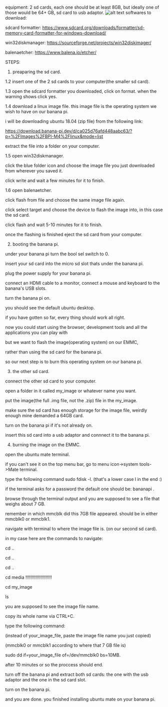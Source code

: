 equipment: 2 sd cards, each one should be at least 8GB, but ideally one of those would be 64+ GB, sd card to usb adaptor.
![alt text](https://github.com/tomer-erez/install-linux-os-banana-pi-m4/blob/main/banana%20instructions/equipment.jpeg)
softwares to download:

sdcard formatter: https://www.sdcard.org/downloads/formatter/sd-memory-card-formatter-for-windows-download/

win32diskmanager: https://sourceforge.net/projects/win32diskimager/

balenaetcher: https://www.balena.io/etcher/


STEPS:

1. preaparing the sd card. 

1.2 insert one of the 2 sd cards to your computer(the smaller sd card). 

1.3 open the sdcard formatter you downloaded, click on format. when the warning shows click yes.

1.4 download a linux image file. this image file is the operating system we wish to have on our banana pi.

i will be downloading ubuntu 18.04 (zip file) from the following link:

https://download.banana-pi.dev/d/ca025d76afd448aabc63/?p=%2FImages%2FBPI-M4%2Flinux&mode=list

extract the file into a folder on your computer.


1.5 open win32diskmanager.

click the blue folder icon and choose the image file you just downloaded from wherever you saved it.

click write and wait a few minutes for it to finish.


1.6 open balenaetcher.

click flash from file and choose the same image file again.

click select target and choose the device to flash the image into, in this case the sd card.

click flash and wait 5-10 minutes for it to finish. 

once the flashing is finished eject the sd card from your computer.


2. booting the banana pi.

under your banana pi turn the bool sel switch to 0.

insert your sd card into the micro sd slot thats under the banana pi.

plug the power supply for your banana pi.

connect an HDMI cable to a monitor, connect a mouse and keyboard to the banana's USB slots.

turn the banana pi on.

you should see the default ubuntu desktop.

if you have gotten so far, every thing should work all right.

now you could start using the browser, development tools and all the applications you can play with

but we want to flash the image(operating system) on our EMMC,

rather than using the sd card for the banana pi.

so our next step is to burn this operating system on our banana pi.


3. the other sd card.

connect the other sd card to your computer.

open a folder in it called my_image or whatever name you want. 

put the image(the full .img file, not the .zip) file in the my_image.

make sure the sd card has enough storage for the image file, weirdly enough mine demanded a 64GB card.

turn on the banana pi if it's not already on.

insert this sd card into a usb adaptor and connnect it to the banana pi.


4. burning the image on the EMMC.

open the ubuntu mate terminal.

if you can't see it on the top menu bar, go to menu icon->system tools->Mate terminal.

type the following command sudo fdisk -l.   (that's a lower case l in the end :)

if the terminal asks for a password the default one should be: bananapi .

browse through the terminal output and you are supposed to see a file that weighs about 7 GB.

remember in which mmcblk did this 7GB file appeared. should be in either mmcblk0 or mmcblk1.

navigate with terminal to where the image file is. (on our second sd card).

in my case here are the commands to navigate:

cd ..

cd ..

cd ..

cd media !!!!!!!!!!!!!!!!!!!!!

cd my_image

ls

you are supposed to see the image file name.

copy its whole name via CTRL+C.

type the following command:

(instead of your_image_file, paste the image file name you just copied)

(mmcblk0 or mmcblk1 according to where that 7 GB file is)

sudo dd if=your_image_file of=/dev/mmcblk0 bs=10MB.

after 10 minutes or so the proccess should end.

turn off the banana pi and extract both sd cards: the one with the usb adaptor and the one in the sd card slot.

turn on the banana pi.

and you are done. you finished installing ubuntu mate on your banana pi.










